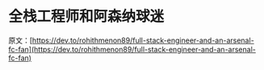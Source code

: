 # 全栈工程师和阿森纳球迷

原文：[https://dev.to/rohithmenon89/full-stack-engineer-and-an-arsenal-fc-fan](https://dev.to/rohithmenon89/full-stack-engineer-and-an-arsenal-fc-fan)